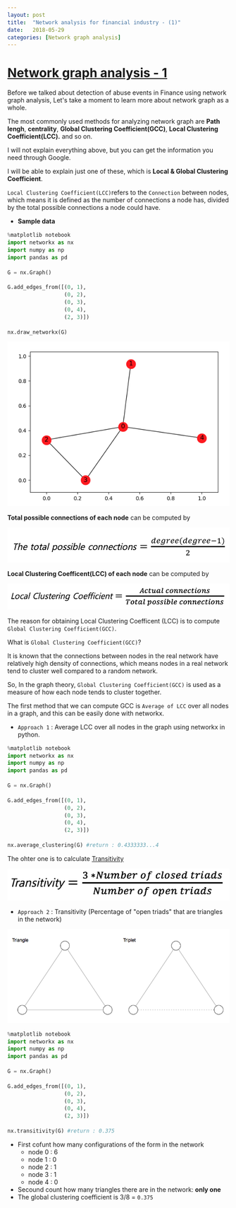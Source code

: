 ```yaml
---
layout: post
title:  "Network analysis for financial industry - (1)"
date:   2018-05-29
categories: [Network graph analysis]
---
```



# [Network graph analysis - 1](https://en.wikipedia.org/wiki/Social_network_analysis)


Before we talked about detection of abuse events in Finance using network graph analysis, Let's take a moment to learn more about network graph as a whole. 

The most commonly used methods for analyzing network graph are **Path lengh**, **centrality**, **Global Clustering Coefficient(GCC)**, **Local Clustering Coefficient(LCC).** and so on.

I will not explain everything above, but you can get the information you need through Google.

I will be able to explain just one of these, which is **Local & Global Clustering Coefficient**.

`Local Clustering Coefficient(LCC)`refers to the `Connection` between nodes, which means it is defined as the number of connections a node has, divided by the total possible connections a node could have. 

+ **Sample data**

~~~python
%matplotlib notebook
import networkx as nx
import numpy as np
import pandas as pd

G = nx.Graph()

G.add_edges_from([(0, 1),
                  (0, 2),
                  (0, 3),
                  (0, 4),
                  (2, 3)])

nx.draw_networkx(G)
~~~

![screenshot_0](/static/img/sample_data.jpg)

**Total possible connections of each node** can be computed by 

![screenshot_1](/static/img/latex_1.jpg)

**Local Clustering Coefficent(LCC) of each node** can be computed by 

![screenshot_2](/static/img/latex_2.jpg)

The reason for obtaining Local Clustering Coefficent (LCC) is to compute `Global Clustering Coefficient(GCC)`.

What is `Global Clustering Coefficient(GCC)`?

It is known that the connections between nodes in the real network have relatively high density of connections, which means nodes in a real network tend to cluster well compared to a random network.

So, In the graph theory, `Global Clustering Coefficient(GCC)` is used as a measure of how each node tends to cluster together. 

The first method that we can compute GCC is `Average of LCC` over all nodes in a graph, and this can be easily done with networkx.

+ `Approach 1` : Average LCC over all nodes in the graph using networkx in python.

~~~python
%matplotlib notebook
import networkx as nx
import numpy as np
import pandas as pd

G = nx.Graph()

G.add_edges_from([(0, 1),
                  (0, 2),
                  (0, 3),
                  (0, 4),
                  (2, 3)])

nx.average_clustering(G) #return : 0.4333333...4
~~~

The ohter one is to calculate [Transitivity](https://www.sci.unich.it/~francesc/teaching/network/transitivity.html)

![screenshot_3](/static/img/latex_3.png)


+ `Approach 2` : Transitivity (Percentage of "open triads" that are triangles in the network)

![screenshot_4](/static/img/triangles.jpg)

~~~python
%matplotlib notebook
import networkx as nx
import numpy as np
import pandas as pd

G = nx.Graph()

G.add_edges_from([(0, 1),
                  (0, 2),
                  (0, 3),
                  (0, 4),
                  (2, 3)])

nx.transitivity(G) #return : 0.375
~~~

 - First cofunt how many configurations of the form in the network 
   - node 0 : 6
   - node 1 : 0
   - node 2 : 1
   - node 3 : 1
   - node 4 : 0
  - Secound count how many triangles there are in the network: **only one**
  - The global clustering coefficient is 3/8 = `0.375`

     
   
   
        

